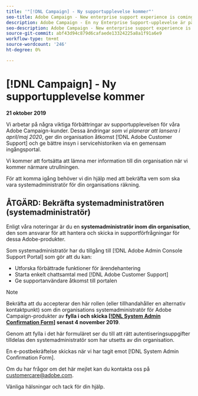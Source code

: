 ```yaml
---
title: '"[!DNL Campaign] - Ny supportupplevelse kommer"'
seo-title: Adobe Campaign - New enterprise support experience is coming
description: Adobe Campaign - En ny Enterprise Support-upplevelse är på väg
seo-description: Adobe Campaign - New enterprise support experience is coming
source-git-commit: abf43d94c879d6cafaede13324225a8a1f91a6e9
workflow-type: tm+mt
source-wordcount: '246'
ht-degree: 0%

---
```



# [!DNL Campaign] - Ny supportupplevelse kommer

**21 oktober 2019**

Vi arbetar på några viktiga förbättringar av supportupplevelsen för våra Adobe Campaign-kunder. Dessa ändringar *som vi planerar att lansera i april/maj 2020*, ger din organisation åtkomst [!DNL Adobe Customer Support] och ge bättre insyn i servicehistoriken via en gemensam ingångsportal.

Vi kommer att fortsätta att lämna mer information till din organisation när vi kommer närmare utrullningen.

För att komma igång behöver vi din hjälp med att bekräfta vem som ska vara systemadministratör för din organisations räkning.

## ÅTGÄRD: Bekräfta systemadministratören (systemadministratör)

Enligt våra noteringar är du en **systemadministratör inom din organisation**, den som ansvarar för att hantera och skicka in supportförfrågningar för dessa Adobe-produkter.

Som systemadministratör har du tillgång till [!DNL Adobe Admin Console Support Portal] som gör att du kan:

* Utforska förbättrade funktioner för ärendehantering
* Starta enkelt chattsamtal med [!DNL Adobe Customer Support]
* Ge supportanvändare åtkomst till portalen

>[!NOTE]
>
>Bekräfta att du accepterar den här rollen (eller tillhandahåller en alternativ kontaktpunkt) som din organisations systemadministratör för Adobe Campaign-produkter av **fylla i och skicka [[!DNL System Admin Confirmation Form]](https://adobe.allegiancetech.com/cgi-bin/qwebcorporate.dll?idx=SSSVH6) senast 4 november 2019**.
>
>Genom att fylla i det här formuläret ser du till att rätt autentiseringsuppgifter tilldelas den systemadministratör som har utsetts av din organisation.

En e-postbekräftelse skickas när vi har tagit emot [!DNL System Admin Confirmation Form].

Om du har frågor om det här mejlet kan du kontakta oss på customercare@adobe.com.

Vänliga hälsningar och tack för din hjälp.
